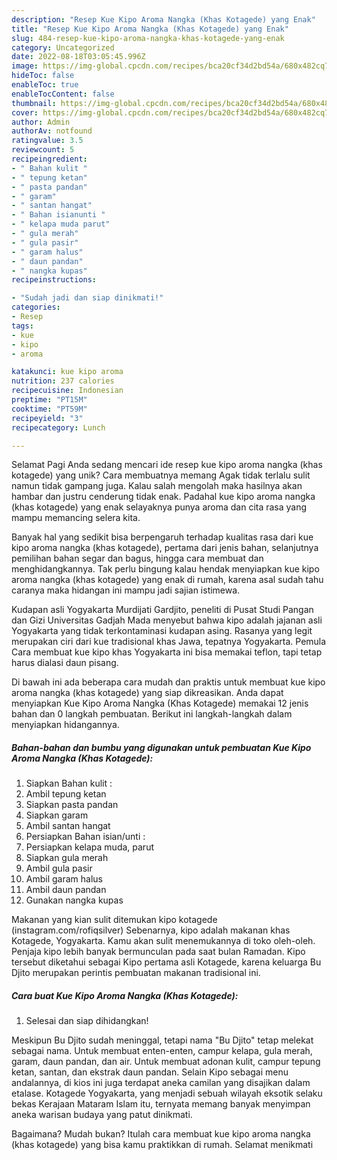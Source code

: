 ```yaml
---
description: "Resep Kue Kipo Aroma Nangka (Khas Kotagede) yang Enak"
title: "Resep Kue Kipo Aroma Nangka (Khas Kotagede) yang Enak"
slug: 484-resep-kue-kipo-aroma-nangka-khas-kotagede-yang-enak
category: Uncategorized
date: 2022-08-18T03:05:45.996Z
image: https://img-global.cpcdn.com/recipes/bca20cf34d2bd54a/680x482cq70/kue-kipo-aroma-nangka-khas-kotagede-foto-resep-utama.jpg
hideToc: false
enableToc: true
enableTocContent: false
thumbnail: https://img-global.cpcdn.com/recipes/bca20cf34d2bd54a/680x482cq70/kue-kipo-aroma-nangka-khas-kotagede-foto-resep-utama.jpg
cover: https://img-global.cpcdn.com/recipes/bca20cf34d2bd54a/680x482cq70/kue-kipo-aroma-nangka-khas-kotagede-foto-resep-utama.jpg
author: Admin
authorAv: notfound
ratingvalue: 3.5
reviewcount: 5
recipeingredient:
- " Bahan kulit "
- " tepung ketan"
- " pasta pandan"
- " garam"
- " santan hangat"
- " Bahan isianunti "
- " kelapa muda parut"
- " gula merah"
- " gula pasir"
- " garam halus"
- " daun pandan"
- " nangka kupas"
recipeinstructions:

- "Sudah jadi dan siap dinikmati!"
categories:
- Resep
tags:
- kue
- kipo
- aroma

katakunci: kue kipo aroma 
nutrition: 237 calories
recipecuisine: Indonesian
preptime: "PT15M"
cooktime: "PT59M"
recipeyield: "3"
recipecategory: Lunch

---
```



Selamat Pagi Anda sedang mencari ide resep kue kipo aroma nangka (khas kotagede) yang unik? Cara membuatnya memang Agak tidak terlalu sulit namun tidak gampang juga. Kalau salah mengolah maka hasilnya akan hambar dan justru cenderung tidak enak. Padahal kue kipo aroma nangka (khas kotagede) yang enak selayaknya punya aroma dan cita rasa yang mampu memancing selera kita.


Banyak hal yang sedikit bisa berpengaruh terhadap kualitas rasa dari kue kipo aroma nangka (khas kotagede), pertama dari jenis bahan, selanjutnya pemilihan bahan segar dan bagus, hingga cara membuat dan menghidangkannya. Tak perlu bingung kalau hendak menyiapkan kue kipo aroma nangka (khas kotagede) yang enak di rumah, karena asal sudah tahu caranya maka hidangan ini mampu jadi sajian istimewa.

Kudapan asli Yogyakarta Murdijati Gardjito, peneliti di Pusat Studi Pangan dan Gizi Universitas Gadjah Mada menyebut bahwa kipo adalah jajanan asli Yogyakarta yang tidak terkontaminasi kudapan asing. Rasanya yang legit merupakan ciri dari kue tradisional khas Jawa, tepatnya Yogyakarta. Pemula Cara membuat kue kipo khas Yogyakarta ini bisa memakai teflon, tapi tetap harus dialasi daun pisang.


Di bawah ini ada beberapa cara mudah dan praktis untuk membuat kue kipo aroma nangka (khas kotagede) yang siap dikreasikan. Anda dapat menyiapkan Kue Kipo Aroma Nangka (Khas Kotagede) memakai 12 jenis bahan dan 0 langkah pembuatan. Berikut ini langkah-langkah dalam menyiapkan hidangannya.

<!--inarticleads1-->

##### Bahan-bahan dan bumbu yang digunakan untuk pembuatan Kue Kipo Aroma Nangka (Khas Kotagede):

1. Siapkan  Bahan kulit :
1. Ambil  tepung ketan
1. Siapkan  pasta pandan
1. Siapkan  garam
1. Ambil  santan hangat
1. Persiapkan  Bahan isian/unti :
1. Persiapkan  kelapa muda, parut
1. Siapkan  gula merah
1. Ambil  gula pasir
1. Ambil  garam halus
1. Ambil  daun pandan
1. Gunakan  nangka kupas


Makanan yang kian sulit ditemukan kipo kotagede (instagram.com/rofiqsilver) Sebenarnya, kipo adalah makanan khas Kotagede, Yogyakarta. Kamu akan sulit menemukannya di toko oleh-oleh. Penjaja kipo lebih banyak bermunculan pada saat bulan Ramadan. Kipo tersebut diketahui sebagai Kipo pertama asli Kotagede, karena keluarga Bu Djito merupakan perintis pembuatan makanan tradisional ini. 

<!--inarticleads2-->

##### Cara buat Kue Kipo Aroma Nangka (Khas Kotagede):


1. Selesai dan siap dihidangkan!

Meskipun Bu Djito sudah meninggal, tetapi nama &#34;Bu Djito&#34; tetap melekat sebagai nama. Untuk membuat enten-enten, campur kelapa, gula merah, garam, daun pandan, dan air. Untuk membuat adonan kulit, campur tepung ketan, santan, dan ekstrak daun pandan. Selain Kipo sebagai menu andalannya, di kios ini juga terdapat aneka camilan yang disajikan dalam etalase. Kotagede Yogyakarta, yang menjadi sebuah wilayah eksotik selaku bekas Kerajaan Mataram Islam itu, ternyata memang banyak menyimpan aneka warisan budaya yang patut dinikmati. 

Bagaimana? Mudah bukan? Itulah cara membuat kue kipo aroma nangka (khas kotagede) yang bisa kamu praktikkan di rumah. Selamat menikmati
